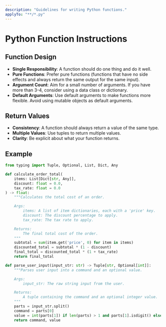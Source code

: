 ```yaml
---
description: "Guidelines for writing Python functions."
applyTo: "**/*.py"
---
```


# Python Function Instructions

## Function Design

- **Single Responsibility**: A function should do one thing and do it well.
- **Pure Functions**: Prefer pure functions (functions that have no side effects and always return the same output for the same input).
- **Argument Count**: Aim for a small number of arguments. If you have more than 3-4, consider using a data class or dictionary.
- **Default Arguments**: Use default arguments to make functions more flexible. Avoid using mutable objects as default arguments.

## Return Values

- **Consistency**: A function should always return a value of the same type.
- **Multiple Values**: Use tuples to return multiple values.
- **Clarity**: Be explicit about what your function returns.

## Example

```python
from typing import Tuple, Optional, List, Dict, Any

def calculate_order_total(
    items: List[Dict[str, Any]],
    discount: float = 0.0,
    tax_rate: float = 0.0
) -> float:
    """Calculates the total cost of an order.

    Args:
        items: A list of item dictionaries, each with a 'price' key.
        discount: The discount percentage to apply.
        tax_rate: The tax rate to apply.

    Returns:
        The final total cost of the order.
    """
    subtotal = sum(item.get('price', 0) for item in items)
    discounted_total = subtotal * (1 - discount)
    final_total = discounted_total * (1 + tax_rate)
    return final_total

def parse_user_input(input_str: str) -> Tuple[str, Optional[int]]:
    """Parses user input into a command and an optional value.

    Args:
        input_str: The raw string input from the user.

    Returns:
        A tuple containing the command and an optional integer value.
    """
    parts = input_str.split()
    command = parts[0]
    value = int(parts[1]) if len(parts) > 1 and parts[1].isdigit() else None
    return command, value
```
